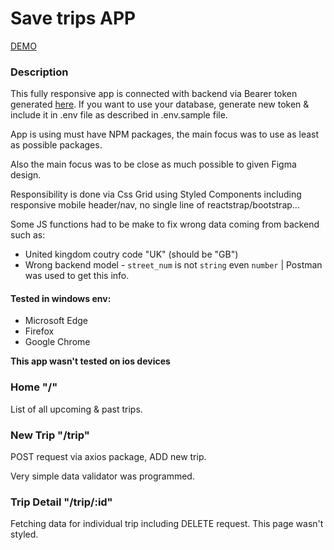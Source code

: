 # Save trips APP

[DEMO](https://trippk.vercel.app/)

### Description

This fully responsive app is connected with backend via Bearer token generated [here](https://task-devel.cleevio-vercel.vercel.app/). If you want to use your database, generate new token & include it in .env file as described in .env.sample file.

App is using must have NPM packages, the main focus was to use as least as possible packages.

Also the main focus was to be close as much possible to given Figma design.

Responsibility is done via Css Grid using Styled Components including responsive mobile header/nav, no single line of reactstrap/bootstrap...

Some JS functions had to be make to fix wrong data coming from backend such as:

- United kingdom coutry code "UK" (should be "GB")
- Wrong backend model - `street_num` is not `string` even `number` | Postman was used to get this info.

#### Tested in windows env:

- Microsoft Edge
- Firefox
- Google Chrome

**This app wasn't tested on ios devices**

### Home "/"

List of all upcoming & past trips.

### New Trip "/trip"

POST request via axios package, ADD new trip.

Very simple data validator was programmed.

### Trip Detail "/trip/:id"

Fetching data for individual trip including DELETE request.
This page wasn't styled.
